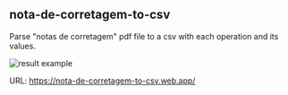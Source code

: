 ## nota-de-corretagem-to-csv

Parse "notas de corretagem" pdf file to a csv with each operation and its values.

![result example](http://url/to/img.png)

URL:
https://nota-de-corretagem-to-csv.web.app/

<!--

**Here are some ideas to get you started:**

🙋‍♀️ A short introduction - what is your organization all about?
🌈 Contribution guidelines - how can the community get involved?
👩‍💻 Useful resources - where can the community find your docs? Is there anything else the community should know?
🍿 Fun facts - what does your team eat for breakfast?
🧙 Remember, you can do mighty things with the power of [Markdown](https://docs.github.com/github/writing-on-github/getting-started-with-writing-and-formatting-on-github/basic-writing-and-formatting-syntax)
-->
